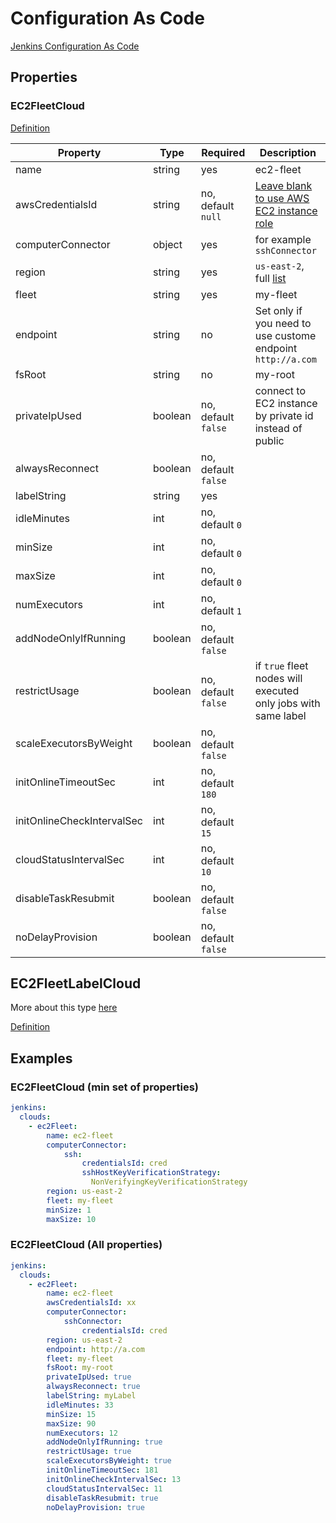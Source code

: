# Configuration As Code

[Jenkins Configuration As Code](https://jenkins.io/projects/jcasc/)

## Properties

### EC2FleetCloud

[Definition](https://github.com/jenkinsci/ec2-fleet-plugin/blob/master/src/main/java/com/amazon/jenkins/ec2fleet/EC2FleetCloud.java#L156-L179)

| Property        | Type           | Required  | Description |
|-------------------|---|---|---|
| name              |string|yes|ec2-fleet|
| awsCredentialsId  |string|no, default ```null```|[Leave blank to use AWS EC2 instance role](https://docs.aws.amazon.com/IAM/latest/UserGuide/id_roles_use_switch-role-ec2.html)|
| computerConnector |object|yes|for example ```sshConnector```|
| region            |string|yes|```us-east-2```, full [list](https://docs.aws.amazon.com/AmazonRDS/latest/UserGuide/Concepts.RegionsAndAvailabilityZones.html)|
| fleet   |string|yes|my-fleet|
| endpoint|string|no|Set only if you need to use custome endpoint ```http://a.com```|
| fsRoot  |string|no|my-root|
| privateIpUsed|boolean|no, default ```false```|connect to EC2 instance by private id instead of public|
| alwaysReconnect|boolean|no, default ```false```||
| labelString |string|yes||
| idleMinutes |int|no, default ```0```||
| minSize     |int|no, default ```0```||
| maxSize     |int|no, default ```0```||
| numExecutors|int|no, default ```1```||
| addNodeOnlyIfRunning|boolean|no, default ```false```||
| restrictUsage|boolean|no, default ```false```|if ```true``` fleet nodes will executed only jobs with same label|
| scaleExecutorsByWeight|boolean|no, default ```false```||
| initOnlineTimeoutSec|int|no, default ```180```||
| initOnlineCheckIntervalSec|int|no, default ```15```||
| cloudStatusIntervalSec|int|no, default ```10```||
| disableTaskResubmit|boolean|no, default ```false```||
| noDelayProvision|boolean|no, default ```false```||

## EC2FleetLabelCloud

More about this type [here](LABEL-BASED-CONFIGURATION.md)

[Definition](https://github.com/jenkinsci/ec2-fleet-plugin/blob/master/src/main/java/com/amazon/jenkins/ec2fleet/EC2FleetLabelCloud.java#L123-L145)

## Examples

### EC2FleetCloud (min set of properties)

```yaml
jenkins:
  clouds:
    - ec2Fleet:
        name: ec2-fleet
        computerConnector:
            ssh:
                credentialsId: cred
                sshHostKeyVerificationStrategy:
                  NonVerifyingKeyVerificationStrategy
        region: us-east-2
        fleet: my-fleet
        minSize: 1
        maxSize: 10
```

### EC2FleetCloud (All properties)

```yaml
jenkins:
  clouds:
    - ec2Fleet:
        name: ec2-fleet
        awsCredentialsId: xx
        computerConnector:
            sshConnector:
                credentialsId: cred
        region: us-east-2
        endpoint: http://a.com
        fleet: my-fleet
        fsRoot: my-root
        privateIpUsed: true
        alwaysReconnect: true
        labelString: myLabel
        idleMinutes: 33
        minSize: 15
        maxSize: 90
        numExecutors: 12
        addNodeOnlyIfRunning: true
        restrictUsage: true
        scaleExecutorsByWeight: true
        initOnlineTimeoutSec: 181
        initOnlineCheckIntervalSec: 13
        cloudStatusIntervalSec: 11
        disableTaskResubmit: true
        noDelayProvision: true
```
